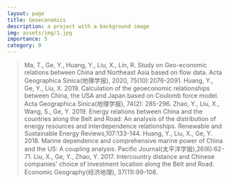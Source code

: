 ```yaml
---
layout: page
title: Geoeconomics
description: a project with a background image
img: assets/img/1.jpg
importance: 5
category: 0
---
```


> Ma, T., Ge, Y., Huang, Y., Liu, X., Lin, R. Study on Geo-economic relations between China and Northeast Asia based on flow data. Acta Geographica Sinica(地理学报), 2020, 75(10):2076-2091.
> Huang, Y., Ge, Y., Liu, X. 2019. Calculation of the geoeconomic relationships between China, the USA and Japan based on Coulomb force model. Acta Geographica Sinica(地理学报), 74(2): 285-296.
> Zhao, Y., Liu, X., Wang, S., Ge, Y. 2019. Energy relations between China and the countries along the Belt and Road: An analysis of the distribution of energy resources and interdependence relationships. Renewable and Sustainable Energy Reviews,107:133-144.
> Huang, Y., Liu, X., Ge, Y. 2018. Marine dependence and comprehensive marine power of China and the US: A coupling analysis. Pacific Journal(太平洋学报),26(6):62-71.
> Liu, X., Ge, Y., Zhao, Y. 2017. Intercountry distance and Chinese companies' choice of investment location along the Belt and Road. Economic Geography(经济地理), 37(11):99-108.


